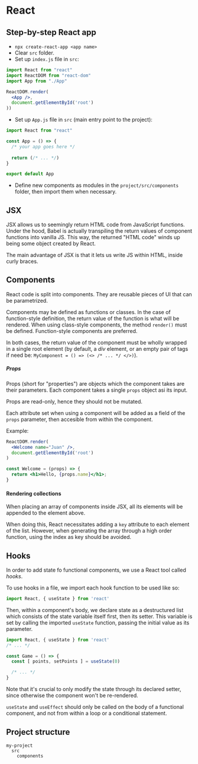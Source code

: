 # React

## Step-by-step React app

* `npx create-react-app <app name>`
* Clear `src` folder.
* Set up `index.js` file in `src`:

```jsx
import React from "react"
import ReactDOM from "react-dom"
import App from "./App"

ReactDOM.render(
  <App />,
  document.getElementById('root')
))
```

* Set up `App.js` file in `src` (main entry point to the project):

```jsx
import React from "react"

const App = () => {
  /* your app goes here */
  
  return (/* ... */)
}

export default App
```

* Define new components as modules in the `project/src/components` folder, then import them when necessary.

## JSX

JSX allows us to seemingly return HTML code from JavaScript functions. Under the hood, Babel is actually transpiling the return values of component functions into vanilla JS. This way, the returned "HTML code" winds up being some object created by React.

The main advantage of JSX is that it lets us write JS within HTML, inside curly braces.


## Components

React code is split into components. They are reusable pieces of UI that can be parametrized.

Components may be defined as functions or classes. In the case of function-style definition, the return value of the function is what will be rendered. When using class-style components, the method `render()` must be defined. Function-style components are preferred.

In both cases, the return value of the component must be wholly wrapped in a single root element (by default, a *div* element, or an empty pair of tags if need be: `MyComponent = () => (<> /* ... */ </>)`).

##### Props

Props (short for "properties") are objects which the component takes are their parameters. Each component takes a single `props` object asi its input.

Props are read-only, hence they should not be mutated.

Each attribute set when using a component will be added as a field of the `props` parameter, then accesible from within the component.

Example:

```jsx
ReactDOM.render(
  <Welcome name="Juan" />,
  document.getElementById('root')
)

const Welcome = (props) => {
  return <h1>Hello, {props.name}</h1>;
}
```

#### Rendering collections

When placing an array of components inside JSX, all its elements will be appended to the element above.

When doing this, React necessitates adding a `key` attribute to each element of the list. However, when generating the array through a high order function, using the index as key should be avoided.

## Hooks

In order to add state fo functional components, we use a React tool called *hooks*.

To use hooks in a file, we import each hook function to be used like so:

```jsx
import React, { useState } from 'react'
```

Then, within a component's body, we declare state as a destructured list which consists of the state variable itself first, then its setter. This variable is set by calling the imported `useState` function, passing the initial value as its parameter.

```jsx
import React, { useState } from 'react'
/* ... */

const Game = () => {
  const [ points, setPoints ] = useState(0)

  /* ... */
}
```

Note that it's crucial to only modify the state through its declared setter, since otherwise the component won't be re-rendered.

`useState` and `useEffect` should only be called on the body of a functional component, and not from within a loop or a conditional statement.

## Project structure

```
my-project
  src
    components
```
